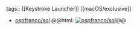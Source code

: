 tags:: [[Keystroke Launcher]] [[macOS/exclusive]]

- [ospfranco/sol](https://github.com/ospfranco/sol)
  @@html: <a href="https://github.com/ospfranco/sol/"><img src="https://github-readme-stats-astronomer.vercel.app/api/pin/?username=ospfranco&repo=sol&theme=tokyonight" alt="ospfranco/sol"/></a>@@